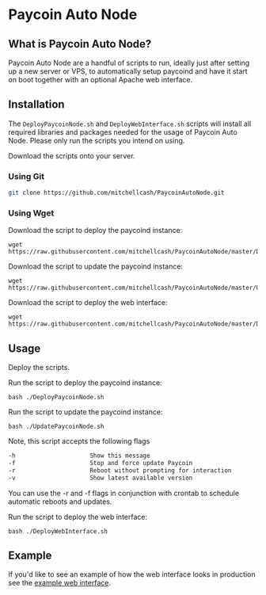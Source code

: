 Paycoin Auto Node
=================

What is Paycoin Auto Node?
--------------------------

Paycoin Auto Node are a handful of scripts to run, ideally just after setting up
a new server or VPS, to automatically setup paycoind and have it start on boot
together with an optional Apache web interface.

Installation
------------

The `DeployPaycoinNode.sh` and `DeployWebInterface.sh` scripts will install all required libraries and packages needed for the usage of Paycoin Auto Node. Please only run the scripts you intend on using.

Download the scripts onto your server.

### Using Git
```bash
git clone https://github.com/mitchellcash/PaycoinAutoNode.git
```

### Using Wget

Download the script to deploy the paycoind instance:
```
wget https://raw.githubusercontent.com/mitchellcash/PaycoinAutoNode/master/DeployPaycoinNode.sh
```

Download the script to update the paycoind instance:
```
wget https://raw.githubusercontent.com/mitchellcash/PaycoinAutoNode/master/UpdatePaycoinNode.sh
```

Download the script to deploy the web interface:
```
wget https://raw.githubusercontent.com/mitchellcash/PaycoinAutoNode/master/DeployWebInterface.sh
```

Usage
-----

Deploy the scripts.

Run the script to deploy the paycoind instance:
```
bash ./DeployPaycoinNode.sh
```

Run the script to update the paycoind instance:
```
bash ./UpdatePaycoinNode.sh
```
Note, this script accepts the following flags
```bash
-h                     Show this message
-f                     Stop and force update Paycoin
-r                     Reboot without prompting for interaction
-v                     Show latest available version
```

You can use the -r and -f flags in conjunction with crontab to schedule automatic reboots and updates.


Run the script to deploy the web interface:
```
bash ./DeployWebInterface.sh
```

Example
-------

If you'd like to see an example of how the web interface looks in production see the [example web interface](http://paycoin.paynodes.io/).
